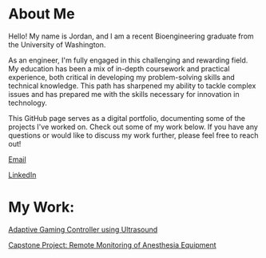 # About Me

Hello! My name is Jordan, and I am a recent Bioengineering graduate from the University of Washington.

As an engineer, I'm fully engaged in this challenging and rewarding field. My education has been a mix of in-depth coursework and practical experience, both critical in developing my problem-solving skills and technical knowledge. This path has sharpened my ability to tackle complex issues and has prepared me with the skills necessary for innovation in technology.

This GitHub page serves as a digital portfolio, documenting some of the projects I've worked on. Check out some of my work below. If you have any questions or would like to discuss my work further, please feel free to reach out!

[Email](mailto:jvogel4024@gmail.com)

[LinkedIn](https://www.linkedin.com/in/-jordanvogel/)

# My Work:

[Adaptive Gaming Controller using Ultrasound](UltrasoundGamingController.md)

[Capstone Project: Remote Monitoring of Anesthesia Equipment](OperatingRoomApplication.md)
